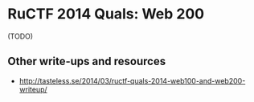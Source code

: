 # RuCTF 2014 Quals: Web 200

(TODO)

## Other write-ups and resources

* <http://tasteless.se/2014/03/ructf-quals-2014-web100-and-web200-writeup/>
